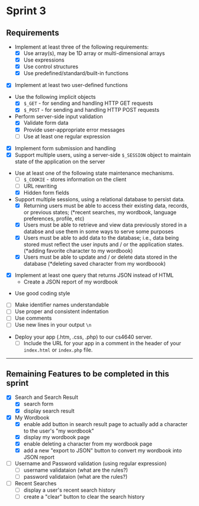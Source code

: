 # Sprint 3

## Requirements
- Implement at least three of the following requirements:
    - [x] Use array(s), may be 1D array or multi-dimensional arrays
    - [x] Use expressions
    - [x] Use control structures
    - [x] Use predefined/standard/built-in functions
- [x] Implement at least two user-defined functions
- Use the following implicit objects
    - [x] ```$_GET``` - for sending and handling HTTP GET requests
    - [x] ```$_POST``` - for sending and handling HTTP POST requests

- Perform server-side input validation
    - [x] Validate form data
    - [x] Provide user-appropriate error messages
    - [ ] Use at least one regular expression
- [x] Implement form submission and handling
- [x] Support multiple users, using a server-side ```$_SESSION``` object to 
maintain state of the application on the server
- Use at least one of the following state maintenance mechanisms.
    - [ ] ```$_COOKIE``` - stores information on the client
    - [ ] URL rewriting
    - [x] Hidden form fields
- Support multiple sessions, using a relational database to persist data.
    - [x] Returning users must be able to access their existing data, records, or
    previous states; (*recent searches, my wordbook, language preferences,
    profile, etc)
    - [x] Users must be able to retrieve and view data previously stored in a 
    databse and use them in some ways to serve some purposes
    - [x] Users must be able to add data to the database; i.e., data being stored
    must reflect the user inputs and / or the application states. (*adding favorite
    character to my wordbook)
    - [x] Users must be able to update and / or delete data stored in the database
    (*deleting saved character from my wordboook)
- [x] Implement at least one query that returns JSON instead of HTML
    * Create a JSON report of my wordbook
- Use good coding style
 - [ ] Make identifier names understandable 
 - [ ] Use proper and consistent indentation
 - [ ] Use comments
 - [ ] Use new lines in your output ```\n```
 - Deploy your app (.htm, .css, .php) to our cs4640 server.
    - [ ] Include the URL for your app in a comment in the header of your 
    ```index.html``` or ```index.php``` file.

---
## Remaining Features to be completed in this sprint
- [x] Search and Search Result
    - [x] search form
    - [x] display search result
- [x] My Wordbook
    - [x] enable add button in search result page to actually add a character
    to the user's "my wordbook"
    - [x] display my wordbook page
    - [x] enable deleting a character from my wordbook page
    - [x] add a new "export to JSON" button to convert my wordbook into JSON report
- [ ] Username and Password validation (using regular expression)
    - [ ] username validataion (what are the rules?)
    - [ ] password validataion (what are the rules?)
- [ ] Recent Searches
    - [ ] display a user's recent search history
    - [ ] create a "clear" button to clear the search history
